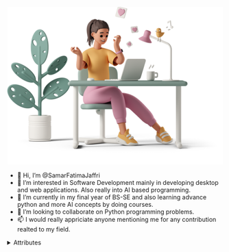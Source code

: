 ![Main Image](https://github.com/SamarFatimaJaffri/SamarFatimaJaffri/blob/adding-picture/images/casual-life-3d-likes.png)
- 👋 Hi, I’m @SamarFatimaJaffri
- 👀 I’m interested in Software Development mainly in developing desktop and web applications. Also really into AI based programming.
- 🌱 I’m currently in my final year of BS-SE and also learning advance python and more AI concepts by doing courses.
- 💞️ I’m looking to collaborate on Python programming problems.
- 📫 I would really appriciate anyone mentioning me for any contribution realted to my field.


<details>
  <summary> Attributes </summary>
  
  ### Attributes for Illustrations
  Illustration by [Icons 8](https://icons8.com/illustrations/author/5c07e68d82bcbc0092519bb6) from [Ouch!](https://icons8.com/illustrations)
</details>


<!---
SamarFatimaJaffri/SamarFatimaJaffri is a ✨ special ✨ repository because its `README.md` (this file) appears on your GitHub profile.
You can click the Preview link to take a look at your changes.
--->
